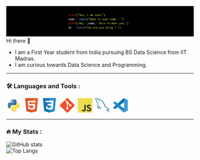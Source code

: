 <img src="https://github.com/yashkc2025/yashkc2025/blob/main/2022-06-19_10-08-58.png">
Hi there 👋

<!--
**yashkc2025/yashkc2025** is a ✨ _special_ ✨ repository because its `README.md` (this file) appears on your GitHub profile.

Here are some ideas to get you started:

- 🔭 I’m currently working on ...
- 🌱 I’m currently learning ...
- 👯 I’m looking to collaborate on ...
- 🤔 I’m looking for help with ...
- 💬 Ask me about ...
- 📫 How to reach me: ...
- 😄 Pronouns: ...
- ⚡ Fun fact: ...
-->
- I am a First Year student from India pursuing BS Data Science from IIT Madras.
- I am curious towards Data Science and Programming.

---

### :hammer_and_wrench: Languages and Tools :
<div>
  <img src="https://github.com/devicons/devicon/blob/master/icons/python/python-original.svg" height="40"/>&nbsp;
  <img src="https://github.com/devicons/devicon/blob/master/icons/html5/html5-original.svg" title="HTML5" alt="HTML" width="40" height="40"/>&nbsp;
  <img src="https://github.com/devicons/devicon/blob/master/icons/css3/css3-original.svg" height="40"/>&nbsp
  <img src="https://github.com/devicons/devicon/blob/master/icons/git/git-original.svg" height="40"/>&nbsp
  <img src="https://github.com/devicons/devicon/blob/master/icons/javascript/javascript-original.svg" height="40"/>&nbsp
  <img src="https://github.com/devicons/devicon/blob/master/icons/mysql/mysql-original.svg" height="40"/>&nbsp
  <img src="https://github.com/devicons/devicon/blob/master/icons/vscode/vscode-original.svg" height="40"/>&nbsp
</div>

---

### :fire: My Stats :
![GitHub stats](https://github-readme-stats.vercel.app/api?username=yashkc2025&show_icons=true&theme=tokyonight)
<br>
![Top Langs](https://github-readme-stats.vercel.app/api/top-langs/?username=yashkc2025&layout=compact&theme=tokyonight)
